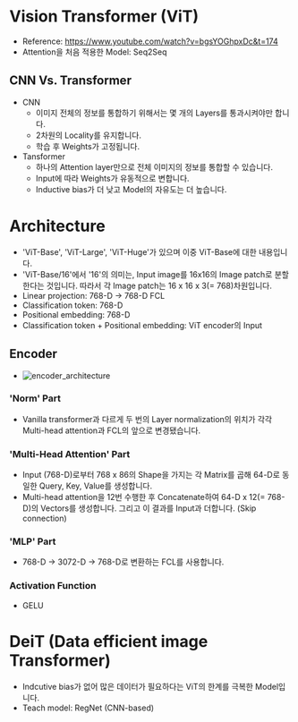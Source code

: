 # Vision Transformer (ViT)
- Reference: https://www.youtube.com/watch?v=bgsYOGhpxDc&t=174
- Attention을 처음 적용한 Model: Seq2Seq
## CNN Vs. Transformer
- CNN
    - 이미지 전체의 정보를 통합하기 위해서는 몇 개의 Layers를 통과시켜야만 합니다.
    - 2차원의 Locality를 유지합니다.
    - 학습 후 Weights가 고정됩니다.
- Tansformer
    - 하나의 Attention layer만으로 전체 이미지의 정보를 통합할 수 있습니다.
    - Input에 따라 Weights가 유동적으로 변합니다.
    - Inductive bias가 더 낮고 Model의 자유도는 더 높습니다.

# Architecture
- 'ViT-Base', 'ViT-Large', 'ViT-Huge'가 있으며 이중 ViT-Base에 대한 내용입니다.
- 'ViT-Base/16'에서 '16'의 의미는, Input image를 16x16의 Image patch로 분할한다는 것입니다. 따라서 각 Image patch는 16 x 16 x 3(= 768)차원입니다.
- Linear projection: 768-D -> 768-D FCL
- Classification token: 768-D
- Positional embedding: 768-D
- Classification token + Positional embedding: ViT encoder의 Input
## Encoder
- ![encoder_architecture](https://theaisummer.com/static/aa65d942973255da238052d8cdfa4fcd/7d4ec/the-transformer-block-vit.png)
### 'Norm' Part
- Vanilla transformer과 다르게 두 번의 Layer normalization의 위치가 각각 Multi-head attention과 FCL의 앞으로 변경됐습니다.
### 'Multi-Head Attention' Part
- Input (768-D)로부터 768 x 86의 Shape을 가지는 각 Matrix를 곱해 64-D로 동일한 Query, Key, Value를 생성합니다.
- Multi-head attention을 12번 수행한 후 Concatenate하여 64-D x 12(= 768-D)의 Vectors를 생성합니다. 그리고 이 결과를 Input과 더합니다. (Skip connection)
### 'MLP' Part
- 768-D -> 3072-D -> 768-D로 변환하는 FCL를 사용합니다.
### Activation Function
- GELU

# DeiT (Data efficient image Transformer)
- Indcutive bias가 없어 많은 데이터가 필요하다는 ViT의 한계를 극복한 Model입니다.
- Teach model: RegNet (CNN-based)